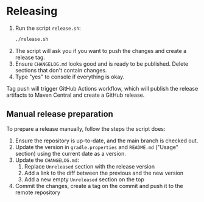 # Releasing

1. Run the script `release.sh`:
   ```bash
   ./release.sh
   ````
2. The script will ask you if you want to push the changes and create a release tag.
3. Ensure `CHANGELOG.md` looks good and is ready to be published.
   Delete sections that don't contain changes.
4. Type "yes" to console if everything is okay.

Tag push will trigger GitHub Actions workflow, which will publish the release artifacts to Maven Central and create a GitHub release.

## Manual release preparation

To prepare a release manually, follow the steps the script does:

1. Ensure the repository is up-to-date, and the main branch is checked out.
2. Update the version in `gradle.properties` and `README.md` ("Usage" section) using the current date as a version.
3. Update the `CHANGELOG.md`:
   1. Replace `Unreleased` section with the release version
   2. Add a link to the diff between the previous and the new version
   3. Add a new empty `Unreleased` section on the top
4. Commit the changes, create a tag on the commit and push it to the remote repository
